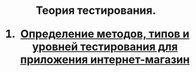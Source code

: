 <h1 align="center">Теория тестирования.

1. [Определение методов, типов и уровней тестирования для приложения интернет-магазин](https://docs.google.com/spreadsheets/d/1E-xcn_NYq7V88A3c-5XOpjVe7CjhJqG70ybGNQ00lwQ/edit#gid=1647196050)
